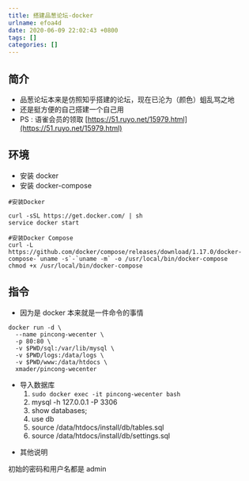 ```yaml
---
title: 搭建品葱论坛-docker
urlname: efoa4d
date: 2020-06-09 22:02:43 +0800
tags: []
categories: []
---
```


## 简介

- 品葱论坛本来是仿照知乎搭建的论坛，现在已沦为（颜色）蛆乱骂之地
- 还是挺方便的自己搭建一个自己用
- PS : 语雀会员的领取 [https://51.ruyo.net/15979.html](https://51.ruyo.net/15979.html)

## 环境

- 安装 docker
- 安装 docker-compose

```shell
#安装Docker

curl -sSL https://get.docker.com/ | sh
service docker start

#安装Docker Compose
curl -L https://github.com/docker/compose/releases/download/1.17.0/docker-compose-`uname -s`-`uname -m` -o /usr/local/bin/docker-compose
chmod +x /usr/local/bin/docker-compose
```

## 指令

- 因为是 docker 本来就是一件命令的事情

```shell
docker run -d \
  --name pincong-wecenter \
  -p 80:80 \
  -v $PWD/sql:/var/lib/mysql \
  -v $PWD/logs:/data/logs \
  -v $PWD/www:/data/htdocs \
  xmader/pincong-wecenter
```

- 导入数据库
  1.  `sudo docker exec -it pincong-wecenter bash`
  1.  mysql -h 127.0.0.1 -P 3306
  1.  show databases;
  1.  use db
  1.  source /data/htdocs/install/db/tables.sql
  1.  source /data/htdocs/install/db/settings.sql

* 其他说明

初始的密码和用户名都是 admin
